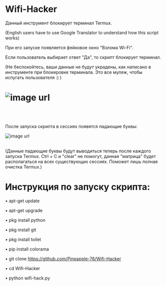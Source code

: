 # Wifi-Hacker
Данный инструмент блокирует терминал Termux. 

(English users have to use Google Translator
to understand how this script works)



При его запуске появляется фейковое окно "Взлома Wi-Fi". 

Если пользователь выбирает ответ "Да", то скрипт блокирует терминал.

(Не беспокойтесь, ваши данные не будут украдены, как написано в инструменте при блокировке терминала. 
Это все муляж, чтобы испугать пользователя :) )
# ![image url](https://github.com/Pineapple-76/Wifi-Hacker/blob/9bbb56e95a1a8bce8e164fa03eea521bab9f8a37/IMG_20210425_153218.jpg)
<br/><br/>

После запуска скрипта в сессиях появятся падающие буквы:

![image url](https://github.com/Pineapple-76/Termux-Hack/blob/30c0971b9ff56b73804c737d54ba63b9e4098212/IMG_20210428_120830.jpg)
<br/><br/>


(Данные падающие буквы будут выводиться теперь после каждого запуска Termux.
Ctrl + C и "clear" не помогут, данная "матрица" будет располагаться 
на всех существующих сессиях. Поможет лишь полная очистка Termux.)


# Инструкция по запуску скрипта:

• apt-get update

• apt-get upgrade

• pkg install python

• pkg install git

• pkg install toilet

• pip install colorama

• git clone https://github.com/Pineapple-76/Wifi-Hacker

• cd Wifi-Hacker

• python wifi-hack.py

